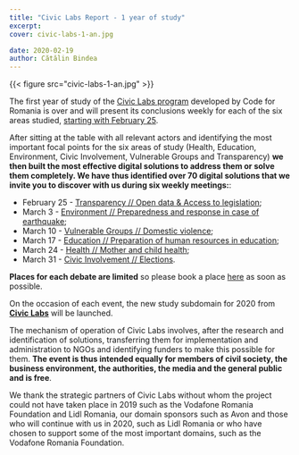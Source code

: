 ```yaml
---
title: "Civic Labs Report - 1 year of study"
excerpt:
cover: civic-labs-1-an.jpg

date: 2020-02-19
author: Cătălin Bindea
---
```


{{< figure src="civic-labs-1-an.jpg" >}}

<span class="has-background-warning">The first year of study of the [Civic Labs program](https://civiclabs.ro/ro/domains)</span> developed by Code for Romania <span class="has-background-warning">is over and will present its conclusions weekly</span> for each of the six areas studied, <span class="has-background-warning">[starting with February 25](https://www.eventbrite.com/o/code-for-romania-29453407669)</span>.

After sitting at the table with all relevant actors and identifying the most important focal points for the six areas of study (Health, Education, Environment, Civic Involvement, Vulnerable Groups and Transparency) **we then built the most effective digital solutions to address them or solve them completely. We have thus identified over 70 digital solutions that we invite you to discover with us during six weekly meetings:**:

- February 25 - [Transparency // Open data & Access to legislation](https://www.eventbrite.com/e/transparenta-date-deschise-acces-la-legislatie-civic-labs-an-1-tickets-92698877839);
- March 3 - [Environment // Preparedness and response in case of earthquake](https://www.eventbrite.com/e/mediu-pregatire-si-raspuns-in-caz-de-seism-civic-labs-an-1-tickets-92700693269);
- March 10 - [Vulnerable Groups // Domestic violence](https://www.eventbrite.com/e/grupuri-vulnerabile-violenta-domestica-civic-labs-an-1-tickets-92701375309);
- March 17 - [Education // Preparation of human resources in education](https://www.eventbrite.com/e/educatie-pregatirea-resurselor-umane-in-educatie-civic-labs-an-1-tickets-92702592951);
- March 24 - [Health // Mother and child health](https://www.eventbrite.com/e/sanatate-sanatatea-mamei-si-a-copilului-raport-civic-labs-an-1-tickets-92703918917);
- March 31 - [Civic Involvement // Elections](https://www.eventbrite.com/e/implicare-civica-alegeri-raport-civic-labs-an-1-tickets-92465493781).

**Places for each debate are limited** so please book a place <span class="has-background-warning">[here](https://www.eventbrite.com/o/code-for-romania-29453407669)</span> as soon as possible.

<span class="has-background-warning">On the occasion of each event, the new study subdomain for 2020 from **[Civic Labs](https://civiclabs.ro/ro/domains)** will be launched.</span>

The mechanism of operation of Civic Labs involves, after the research and identification of solutions, transferring them for implementation and administration to NGOs and identifying funders to make this possible for them. **The event is thus intended equally for members of civil society, the business environment, the authorities, the media and the general public and is free**.

We thank the strategic partners of Civic Labs without whom the project could not have taken place in 2019 such as the Vodafone Romania Foundation and Lidl Romania, our domain sponsors such as Avon and those who will continue with us in 2020, such as Lidl Romania or who have chosen to support some of the most important domains, such as the Vodafone Romania Foundation.

